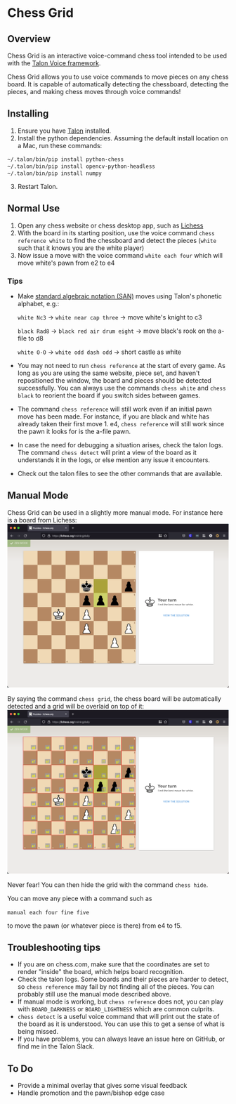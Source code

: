 # Chess Grid

## Overview

Chess Grid is an interactive voice-command chess tool intended to be used with the
[Talon Voice framework](https://talonvoice.com/).

Chess Grid allows you to use voice commands to move pieces on any chess board. It is capable of automatically detecting the chessboard, detecting the pieces, and making chess moves through voice commands!

## Installing

1. Ensure you have [Talon](https://talonvoice.com/) installed.
2. Install the python dependencies. Assuming the default install location on a Mac, run these commands:

```
~/.talon/bin/pip install python-chess
~/.talon/bin/pip install opencv-python-headless
~/.talon/bin/pip install numpy
```

3. Restart Talon.

## Normal Use

1. Open any chess website or chess desktop app, such as [Lichess](https://lichess.org)
1. With the board in its starting position, use the voice command `chess reference white` to find the chessboard and detect the pieces (`white` such that it knows you are the white player)
1. Now issue a move with the voice command `white each four` which will move white's pawn from e2 to e4

### Tips

- Make [standard algebraic notation (SAN)](<https://en.wikipedia.org/wiki/Algebraic_notation_(chess)>) moves using Talon's phonetic alphabet, e.g.:

  `white Nc3` -> `white near cap three` -> move white's knight to c3

  `black Rad8` -> `black red air drum eight` -> move black's rook on the a-file to d8

  `white O-O` -> `white odd dash odd` -> short castle as white

- You may not need to run `chess reference` at the start of every game. As long as you are using the same website, piece set, and haven't repositioned the window, the board and pieces should be detected successfully. You can always use the commands `chess white` and `chess black` to reorient the board if you switch sides between games.
- The command `chess reference` will still work even if an initial pawn move has been made. For instance, if you are black and white has already taken their first move 1. e4, `chess reference` will still work since the pawn it looks for is the a-file pawn.
- In case the need for debugging a situation arises, check the talon logs. The command `chess detect` will print a view of the board as it understands it in the logs, or else mention any issue it encounters.
- Check out the talon files to see the other commands that are available.

## Manual Mode

Chess Grid can be used in a slightly more manual mode. For instance here is a board from Lichess:
![normal board](images/board_puzzle_normal.png)

By saying the command `chess grid`, the chess board will be automatically detected and a grid will be overlaid on top of it:
![board with grid](images/board_puzzle_grid.png)

Never fear! You can then hide the grid with the command `chess hide`.

You can move any piece with a command such as

`manual each four fine five`

to move the pawn (or whatever piece is there) from e4 to f5.

## Troubleshooting tips

- If you are on chess.com, make sure that the coordinates are set to render "inside" the board, which helps board recognition.
- Check the talon logs. Some boards and their pieces are harder to detect, so `chess reference` may fail by not finding all of the pieces. You can probably still use the manual mode described above.
- If manual mode is working, but `chess reference` does not, you can play with `BOARD_DARKNESS` or `BOARD_LIGHTNESS` which are common culprits.
- `chess detect` is a useful voice command that will print out the state of the board as it is understood. You can use this to get a sense of what is being missed.
- If you have problems, you can always leave an issue here on GitHub, or find me in the Talon Slack.

## To Do

- Provide a minimal overlay that gives some visual feedback
- Handle promotion and the pawn/bishop edge case

